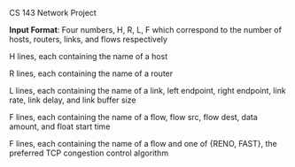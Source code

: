 CS 143 Network Project

<b>Input Format</b>:
Four numbers, H, R, L, F which correspond to the number of hosts, routers, links, and flows respectively

H lines, each containing the name of a host

R lines, each containing the name of a router

L lines, each containing the name of a link, left endpoint, right endpoint, link rate, link delay, and link buffer size

F lines, each containing the name of a flow, flow src, flow dest, data amount, and float start time

F lines, each containing the name of a flow and one of {RENO, FAST}, the preferred TCP congestion control algorithm

